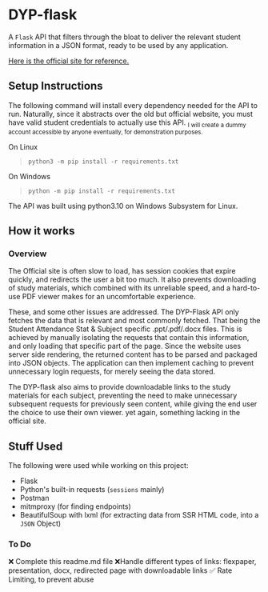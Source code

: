 # DYP-flask

A `Flask` API that filters through the bloat to deliver the relevant student information in a JSON format, ready to be used by any application.

[Here is the official site for reference.](https://mydy.dypatil.edu/rait/)

## Setup Instructions

The following command will install every dependency needed for the API to run. 
Naturally, since it abstracts over the old but official website, you must have valid student credentials to actually use this API. 
<sub>I will create a dummy account accessible by anyone eventually, for demonstration purposes.</sub>

On Linux
> `python3 -m pip install -r requirements.txt`

On Windows
> `python -m pip install -r requirements.txt`

The API was built using python3.10 on Windows Subsystem for Linux.


## How it works

### Overview
The Official site is often slow to load, has session cookies that expire quickly, and redirects the user a bit too much. It also prevents downloading of study materials, which combined with its unreliable speed, and a hard-to-use PDF viewer makes for an uncomfortable experience.

These, and some other issues are addressed. The DYP-Flask API only fetches the data that is relevant and most commonly fetched. That being the Student Attendance Stat & Subject specific .ppt/.pdf/.docx files. This is achieved by manually isolating the requests that contain this information, and only loading that specific part of the page. Since the website uses server side rendering, the returned content has to be parsed and packaged into JSON objects. The application can then implement caching to prevent unnecessary login requests, for merely seeing the data stored.

The DYP-flask also aims to provide downloadable links to the study materials for each subject, preventing the need to make unnecessary subsequent requests for previously seen content, while giving the end user the choice to use their own viewer. yet again, something lacking in the official site.

## Stuff Used
The following were used while working on this project:
 - Flask
 - Python's built-in requests (`sessions` mainly)
 - Postman 
 - mitmproxy (for finding endpoints)
 - BeautifulSoup with lxml (for extracting data from SSR HTML code, into a `JSON` Object)

### To Do
❌ Complete this readme.md file
❌Handle different types of links: flexpaper, presentation, docx, redirected page with downloadable links
✅ Rate Limiting, to prevent abuse 


